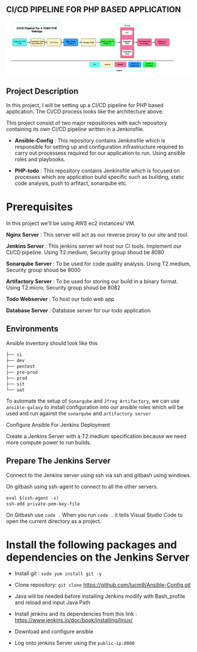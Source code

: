 ## CI/CD PIPELINE FOR PHP BASED APPLICATION
![](CI_CD_Pipeline-1.png)

## Project Description

In this project, I will be setting up a CI/CD pipeline for PHP based application. The CI/CD process looks like the architecture above.

This project consist of two major repositories with each repository containing its own CI/CD pipeline written in a Jenkinsfile.
- **Ansible-Config** : This repository contains Jenkinsfile which is responsible for setting up and configuration infrastructure required to carry out processess required for our application to run. Using ansible roles and playbooks.

- **PHP-todo** : This repository contains Jenkinsfile which is focused on processes which are application build specific such as building, static code analysis, push to arfitact, sonarqube etc.

# Prerequisites

In this project we'll be using AWS ec2 instances/ VM. 

**Nginx Server** : This server will act as our reverse proxy to our site and tool.

**Jenkins Server** : This jenkins server wil host our CI tools. Implement our CI/CD pipeline. Using T2.medium, Security group shoud be 8080

**Sonarqube Server** : To be used for code quality analysis. Using T2.medium, Security group shoud be 9000
 
**Artifactory Server** : To be used for storing our build in a binary format. Using T2.micro, Security group shoud be 8082

**Todo Webserver** : To host our todo web app

**Database Server** : Database server for our todo application

## Environments


Ansible Inventory should look like this
```
├── ci
├── dev
├── pentest
├── pre-prod
├── prod
├── sit
└── uat
```

To automate the setup of `Sonarqube` and `Jfrog Artifactory`, we can use `ansible-galaxy` to install configuration into our ansible roles which will be used and run against the `sonarqube` and `artifactory server`

Configure Ansible For Jenkins Deployment

Create a Jenkins Server with a T2.medium specification because we need more compute power to run builds.

## Prepare The Jenkins Server 

Connect to the Jenkins server using ssh via ssh and gitbash using windows. 

On gitbash using ssh-agent to connect to all the other servers.

```
eval $(ssh-agent -s)
ssh-add private-pem-key-file
```
On Gitbash use `code .` When you run  `code .` it tells Visual Studio Code to open the current directory as a project.


# Install the following packages and dependencies on the Jenkins Server

- Install git : `sudo yum install git -y`

- Clone repository: `git clone` https://github.com/lucm9/Ansible-Config.git

- Java will be needed before installing Jenkins modify with Bash_profile and reload and input Java Path

- Install jenkins and its dependencies from this link : https://www.jenkins.io/doc/book/installing/linux/

- Download and configure ansible

- Log onto jenkins Server using the `public-ip:8080`






